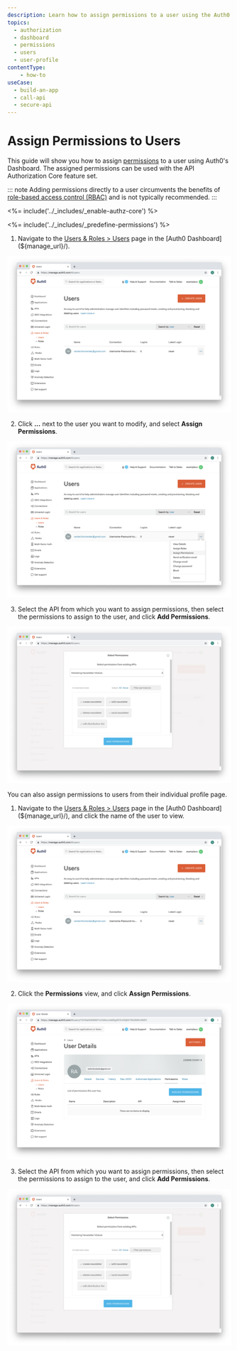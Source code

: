 ```yaml
---
description: Learn how to assign permissions to a user using the Auth0 Management Dashboard. For use with Auth0's API Authorization Core feature set.
topics:
  - authorization
  - dashboard
  - permissions
  - users
  - user-profile
contentType: 
    - how-to
useCase:
  - build-an-app
  - call-api
  - secure-api
---
```

# Assign Permissions to Users

This guide will show you how to assign [permissions](/authorization/concepts/rbac) to a user using Auth0's Dashboard. The assigned permissions can be used with the API Authorization Core feature set.

::: note
Adding permissions directly to a user circumvents the benefits of [role-based access control (RBAC)](/authorization/concepts/rbac) and is not typically recommended.
:::

<%= include('../_includes/_enable-authz-core') %>

<%= include('../_includes/_predefine-permissions') %>

1. Navigate to the [Users & Roles > Users](${manage_url}/#/users) page in the [Auth0 Dashboard](${manage_url}/). 

![View Users](/media/articles/authorization/user-list.png)

2. Click **...** next to the user you want to modify, and select **Assign Permissions**.

![Select Assign Permissions](/media/articles/authorization/user-list-assign-permissions.png)

3. Select the API from which you want to assign permissions, then select the permissions to assign to the user, and click **Add Permissions**.

![Assign Permissions](/media/articles/authorization/user-add-permissions.png)


You can also assign permissions to users from their individual profile page.

1. Navigate to the [Users & Roles > Users](${manage_url}/#/users) page in the [Auth0 Dashboard](${manage_url}/), and click the name of the user to view.

![Select User](/media/articles/authorization/user-list.png)

2. Click the **Permissions** view, and click **Assign Permissions**.

![View Roles](/media/articles/authorization/user-prof-empty-permissions.png)

3. Select the API from which you want to assign permissions, then select the permissions to assign to the user, and click **Add Permissions**.

![Assign Permissions](/media/articles/authorization/user-add-permissions.png)
